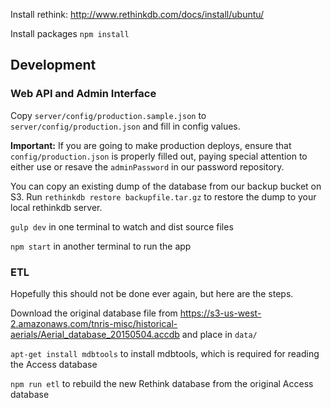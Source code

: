 Install rethink: http://www.rethinkdb.com/docs/install/ubuntu/

Install packages `npm install`

## Development

### Web API and Admin Interface

Copy `server/config/production.sample.json` to `server/config/production.json` and fill in config values.

**Important:** If you are going to make production deploys, ensure that `config/production.json`
is properly filled out, paying special attention to either use or resave the `adminPassword` in
our password repository.

You can copy an existing dump of the database from our backup bucket on S3. Run `rethinkdb restore backupfile.tar.gz` to restore the dump to your local rethinkdb server.

`gulp dev` in one terminal to watch and dist source files

`npm start` in another terminal to run the app

### ETL

Hopefully this should not be done ever again, but here are the steps.

Download the original database file from https://s3-us-west-2.amazonaws.com/tnris-misc/historical-aerials/Aerial_database_20150504.accdb and place in `data/`

`apt-get install mdbtools` to install mdbtools, which is required for reading the Access database

`npm run etl` to rebuild the new Rethink database from the original Access database
